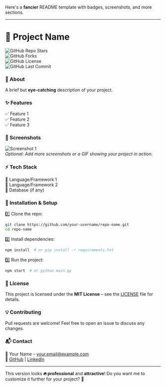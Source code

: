 Here's a **fancier** README template with badges, screenshots, and more sections.  

---

# **🚀 Project Name**  
![GitHub Repo Stars](https://img.shields.io/github/stars/your-username/repo-name?style=social)  
![GitHub Forks](https://img.shields.io/github/forks/your-username/repo-name?style=social)  
![GitHub License](https://img.shields.io/github/license/your-username/repo-name)  
![GitHub Last Commit](https://img.shields.io/github/last-commit/your-username/repo-name)  

### **📌 About**  
A brief but **eye-catching** description of your project.  

### **✨ Features**  
✅ Feature 1  
✅ Feature 2  
✅ Feature 3  

### **📸 Screenshots**  
![Screenshot 1](https://via.placeholder.com/800x400)  
_Optional: Add more screenshots or a GIF showing your project in action._  

### **⚡ Tech Stack**  
🔹 Language/Framework 1  
🔹 Language/Framework 2  
🔹 Database (if any)  

### **🚀 Installation & Setup**  
1️⃣ Clone the repo:  
   ```sh
   git clone https://github.com/your-username/repo-name.git
   cd repo-name
   ```  
2️⃣ Install dependencies:  
   ```sh
   npm install  # or pip install -r requirements.txt
   ```  
3️⃣ Run the project:  
   ```sh
   npm start  # or python main.py
   ```  

### **📜 License**  
This project is licensed under the **MIT License** – see the [LICENSE](LICENSE) file for details.  

### **💡 Contributing**  
Pull requests are welcome! Feel free to open an issue to discuss any changes.  

### **📬 Contact**  
💌 Your Name – your.email@example.com  
🔗 [GitHub](https://github.com/your-username) | [LinkedIn](https://linkedin.com/in/your-profile)  

---

This version looks **🔥 professional** and **attractive**! Do you want me to customize it further for your project? 🚀
